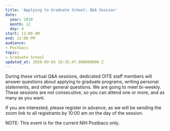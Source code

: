 ```yaml
---
title: 'Applying to Graduate School: Q&A Session'
date:
  year: 2020
  month: 12
  day: 4
start: 11:00 AM
end: 12:00 PM
audience:
- Postbacs
topic:
- Graduate School
updated_at: 2020-09-03 19:35:47.000000000 Z
---
```

During these virtual Q&amp;A sessions, dedicated OITE staff members will
answer questions about applying to graduate programs, writing personal
statements, and other general questions. We are going to meet
bi-weekly.  These sessions are not consecutive, so you can attend one or
more, and as many as you want. 

If you are interested, please register in advance, as we will be sending
the zoom link to all registrants by 10:00 am on the day of the session. 

NOTE: This event is for the current NIH Postbacs only. 
